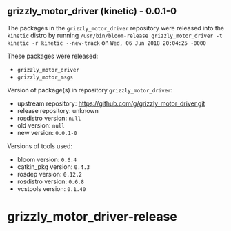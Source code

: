 ## grizzly_motor_driver (kinetic) - 0.0.1-0

The packages in the `grizzly_motor_driver` repository were released into the `kinetic` distro by running `/usr/bin/bloom-release grizzly_motor_driver -t kinetic -r kinetic --new-track` on `Wed, 06 Jun 2018 20:04:25 -0000`

These packages were released:
- `grizzly_motor_driver`
- `grizzly_motor_msgs`

Version of package(s) in repository `grizzly_motor_driver`:

- upstream repository: https://github.com/g/grizzly_motor_driver.git
- release repository: unknown
- rosdistro version: `null`
- old version: `null`
- new version: `0.0.1-0`

Versions of tools used:

- bloom version: `0.6.4`
- catkin_pkg version: `0.4.3`
- rosdep version: `0.12.2`
- rosdistro version: `0.6.8`
- vcstools version: `0.1.40`


# grizzly_motor_driver-release
